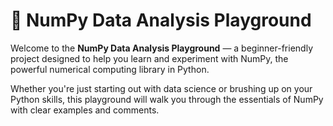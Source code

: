 # 🧮 NumPy Data Analysis Playground

Welcome to the **NumPy Data Analysis Playground** — a beginner-friendly project designed to help you learn and experiment with NumPy, the powerful numerical computing library in Python.

Whether you're just starting out with data science or brushing up on your Python skills, this playground will walk you through the essentials of NumPy with clear examples and comments.
